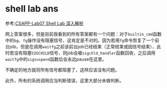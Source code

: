 # shell lab ans

参考:[CSAPP-Lab07 Shell Lab 深入解析](https://zhuanlan.zhihu.com/p/492645370)

网上答案很多，但是目前我看到的所有答案都有一个问题：对于`builtin_cmd`函数中的`bg`、`fg`操作没有阻塞信号，这肯定是不对的。因为若用`fg`命令恢复了一个前台job，但是在调用`waitfg`之前该前台job已经结束（正常结束或因信号结束），此时若没有阻塞`SIGCHILD`信号，则job会被`sigchld_handler`函数回收，之后调用`waitfg`中的`sigsuspend`函数后会永远pause在这里。

不确定的地方就将所有信号都阻塞了，这样应该没有问题。

此外，所有的系统调用应当判断错误，这里大部分未做判断。